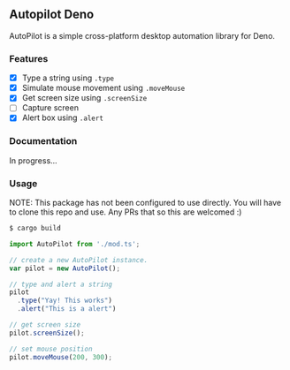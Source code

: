 ## Autopilot Deno

AutoPilot is a simple cross-platform desktop automation library for Deno.

### Features

- [x] Type a string using `.type`
- [x] Simulate mouse movement using `.moveMouse`
- [x] Get screen size using `.screenSize`
- [ ] Capture screen
- [x] Alert box using `.alert`

### Documentation

In progress...

### Usage

NOTE: This package has not been configured to use directly. You will have to clone this repo and use. Any PRs that so this are welcomed :)

```sh
$ cargo build
```

```typescript
import AutoPilot from './mod.ts';

// create a new AutoPilot instance.
var pilot = new AutoPilot();

// type and alert a string
pilot
  .type("Yay! This works")
  .alert("This is a alert")

// get screen size
pilot.screenSize();

// set mouse position
pilot.moveMouse(200, 300);
```
